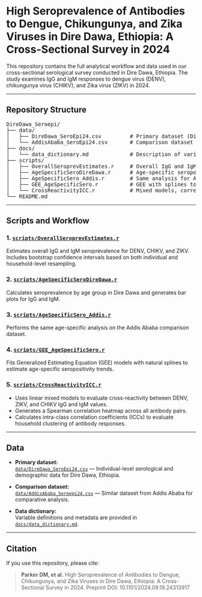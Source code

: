 # High Seroprevalence of Antibodies to Dengue, Chikungunya, and Zika Viruses in Dire Dawa, Ethiopia: A Cross-Sectional Survey in 2024

This repository contains the full analytical workflow and data used in our cross-sectional serological survey conducted in Dire Dawa, Ethiopia. The study examines IgG and IgM responses to dengue virus (DENV), chikungunya virus (CHIKV), and Zika virus (ZIKV) in 2024.

---

## Repository Structure

<pre>
DireDawa_Seroepi/
├── data/
│   ├── DireDawa_SeroEpi24.csv         # Primary dataset (Dire Dawa)
│   └── AddisAbaba_SeroEpi24.csv       # Comparison dataset (Addis Ababa)
├── docs/
│   └── data_dictionary.md             # Description of variables used in the dataset
├── scripts/
│   ├── OverallSeroprevEstimates.r     # Overall IgG and IgM seroprevalence estimates with bootstrapped CIs
│   ├── AgeSpecificSeroDireDawa.r      # Age-specific seropositivity and plots (Dire Dawa)
│   ├── AgeSpecificSero_Addis.r        # Same analysis for Addis Ababa data
│   ├── GEE_AgeSpecificSero.r          # GEE with splines to model seropositivity by age
│   └── CrossReactivityICC.r           # Mixed models, correlation matrix, and ICC clustering estimates
└── README.md
</pre>

---

## Scripts and Workflow

### 1. [`scripts/OverallSeroprevEstimates.r`](scripts/OverallSeroprevEstimates.r)
Estimates overall IgG and IgM seroprevalence for DENV, CHIKV, and ZIKV. Includes bootstrap confidence intervals based on both individual and household-level resampling.

### 2. [`scripts/AgeSpecificSeroDireDawa.r`](scripts/AgeSpecificSeroDireDawa.r)
Calculates seroprevalence by age group in Dire Dawa and generates bar plots for IgG and IgM.

### 3. [`scripts/AgeSpecificSero_Addis.r`](scripts/AgeSpecificSero_Addis.r)
Performs the same age-specific analysis on the Addis Ababa comparison dataset.

### 4. [`scripts/GEE_AgeSpecificSero.r`](scripts/GEE_AgeSpecificSero.r)
Fits Generalized Estimating Equation (GEE) models with natural splines to estimate age-specific seropositivity trends.

### 5. [`scripts/CrossReactivityICC.r`](scripts/CrossReactivityICC.r)
- Uses linear mixed models to evaluate cross-reactivity between DENV, ZIKV, and CHIKV IgG and IgM values.
- Generates a Spearman correlation heatmap across all antibody pairs.
- Calculates intra-class correlation coefficients (ICCs) to evaluate household clustering of antibody responses.

---

## Data

- **Primary dataset:**  
  [`data/DireDawa_SeroEpi24.csv`](data/DireDawa_SeroEpi24.csv) — Individual-level serological and demographic data for Dire Dawa, Ethiopia.

- **Comparison dataset:**  
  [`data/AddisAbaba_Seroepi24.csv`](data/AddisAbaba_Seroepi24.csv) — Similar dataset from Addis Ababa for comparative analysis.

- **Data dictionary:**  
  Variable definitions and metadata are provided in [`docs/data_dictionary.md`](docs/data_dictionary.md).

---

## Citation

If you use this repository, please cite:

> **Parker DM, et al.** High Seroprevalence of Antibodies to Dengue, Chikungunya, and Zika Viruses in Dire Dawa, Ethiopia: A Cross-Sectional Survey in 2024. Preprint DOI: 10.1101/2024.09.19.24313917


